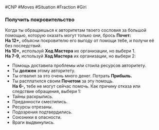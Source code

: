 #CNP #Moves #Situation #Fraction #Giri 

### Получить покровительство
Когда ты обращаешься к авторитетам твоего сословия за большой помощью,  которую оказать могут только они, брось **Почет:**  
**На 12+,** объясни покровителю его выгоду от помощи тебе, и получи её без  последствий.  
**На 10+,** используй **Ход Мастера** их организации, но выбери 1.  
**На 7-9,** используй **Ход Мастера** их организации, но выбери 2:  
-  Помощь доставила проблемы или стоила ресурсов авторитету.  
-  Ты **должен** этому авторитету.  
-  Ты отвалил за это очень много денег. Потрать **Прибыль.**  
-  Ты расплатился своим **Почетом** за эту помощь.  
**На 6-,** тебе не могут сейчас помочь. Как причину отказа или следствие  обращения, выбери 1:  
-  Тайны раскрылись.  
-  Преданности сместились.  
-  Ресурсы отрезаны.  
-  Подозрения подтвердились.  
-  Союзники в опасности.  
-  Враги выдвинулись.